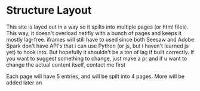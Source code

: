 # Structure Layout
This site is layed out in a way so it spilts into multiple pages (or html files). This way, it doesn't overload netifly with a bunch of pages and keeps it mostly lag-free. iframes will still have to used since both Seesaw and Adobe Spark don't have API's that i can use Python (or js, but i haven't learned js yet) to hook into. But hopefully it shouldn't be a ton of lag if built correctly. If you want to suggest something to change, just make a pr and if u want to change the actual content itself, contact me first

Each page will have 5 entries, and will be spilt into 4 pages. More will be added later on